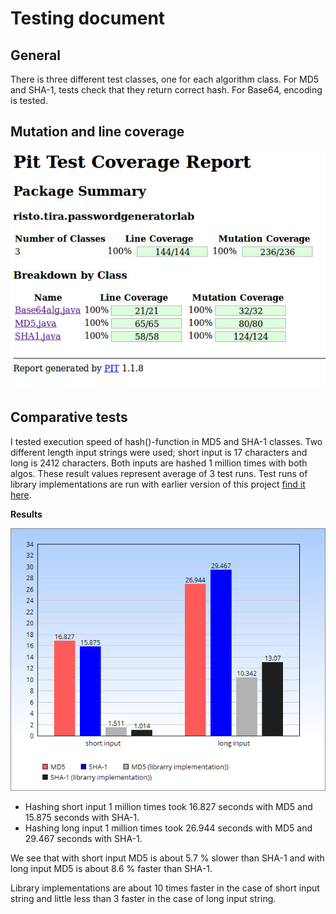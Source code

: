 <h1>Testing document</h1>

## General

There is three different test classes, one for each algorithm class. For MD5 and SHA-1, tests check that they return correct hash. For Base64, encoding is tested.

## Mutation and line coverage

![pit tests image](https://github.com/ripa1002/PasswordGeneratorLab/blob/master/documentation/images/pi_test_1.jpg)

## Comparative tests

I tested execution speed of hash()-function in MD5 and SHA-1 classes. Two different length input strings were used; short input is 17 characters and long is 2412 characters. Both inputs are hashed 1 million times with both algos.
These result values represent average of 3 test runs. Test runs of library implementations are run with earlier version of this project [find it here](https://github.com/ripa1002/PasswordGeneratorLab/tree/0ab8897b016c0d6ca183e9d20202d98b2672dc3d).

**Results**

![comparative testing image](https://github.com/ripa1002/PasswordGeneratorLab/blob/master/documentation/images/comparative_bars.png)

- Hashing short input 1 million times took 16.827 seconds with MD5 and 15.875 seconds with SHA-1.
- Hashing long input 1 million times took 26.944 seconds with MD5 and 29.467 seconds with SHA-1.

We see that with short input MD5 is about 5.7 % slower than SHA-1 and with long input MD5 is about 8.6 % faster than SHA-1.

Library implementations are about 10 times faster in the case of short input string and little less than 3 faster in the case of long input string.


